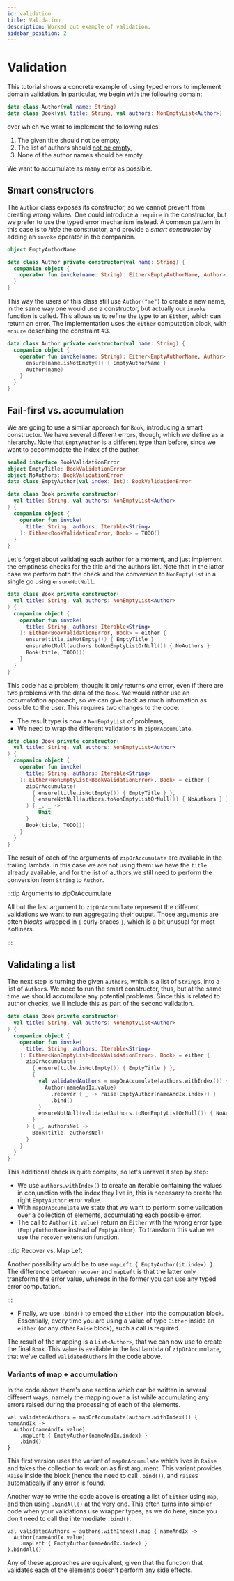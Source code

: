```yaml
---
id: validation
title: Validation
description: Worked out example of validation.
sidebar_position: 2
---
```


# Validation

<!--- TEST_NAME ValidationTest -->

<!--- INCLUDE .*
import arrow.core.left
import arrow.core.right
import arrow.core.Either
import arrow.core.NonEmptyList
import arrow.core.toNonEmptyListOrNull
import arrow.core.recover
import arrow.core.mapOrAccumulate
import arrow.core.raise.*
-->

This tutorial shows a concrete example of using typed errors to implement
domain validation. In particular, we begin with the following domain:

```kotlin
data class Author(val name: String)
data class Book(val title: String, val authors: NonEmptyList<Author>)
```
<!--- KNIT example-validation-01.kt -->

over which we want to implement the following rules:

1. The given title should not be empty,
2. The list of authors should [not be empty](../../collections-functions/non-empty/),
3. None of the author names should be empty.

We want to accumulate as many error as possible.

## Smart constructors

The `Author` class exposes its constructor, so we cannot prevent from creating
wrong values. One could introduce a `require` in the constructor, but we prefer
to use the typed error mechanism instead. A common pattern in this case is to
_hide_ the constructor, and provide a _smart constructor_ by adding an `invoke`
operator in the companion.

```kotlin
object EmptyAuthorName

data class Author private constructor(val name: String) {
  companion object {
    operator fun invoke(name: String): Either<EmptyAuthorName, Author> = TODO()
  }
}
```
<!--- KNIT example-validation-02.kt -->

This way the users of this class still use `Author("me")` to create a new name,
in the same way one would use a constructor, but actually our `invoke` function
is called. This allows us to refine the type to an `Either`, which can return
an error. The implementation uses the `either` computation block, with `ensure`
describing the constraint #3.

<!--- INCLUDE
object EmptyAuthorName
-->

```kotlin
data class Author private constructor(val name: String) {
  companion object {
    operator fun invoke(name: String): Either<EmptyAuthorName, Author> = either {
      ensure(name.isNotEmpty()) { EmptyAuthorName }
      Author(name)
    }
  }
}
```
<!--- KNIT example-validation-03.kt -->

## Fail-first vs. accumulation

We are going to use a similar approach for `Book`, introducing a smart
constructor. We have several different errors, though, which we define as
a hierarchy. Note that `EmptyAuthor` is a different type than before,
since we want to accommodate the index of the author.

<!--- INCLUDE
data class Author(val name: String)
-->

```kotlin
sealed interface BookValidationError
object EmptyTitle: BookValidationError
object NoAuthors: BookValidationError
data class EmptyAuthor(val index: Int): BookValidationError

data class Book private constructor(
  val title: String, val authors: NonEmptyList<Author>
) {
  companion object {
    operator fun invoke(
      title: String, authors: Iterable<String>
    ): Either<BookValidationError, Book> = TODO()
  }
}
```
<!--- KNIT example-validation-04.kt -->

Let's forget about validating each author for a moment, and just implement the
emptiness checks for the title and the authors list. Note that in the latter
case we perform both the check and the conversion to `NonEmptyList` in a single
go using `ensureNotNull`.

<!--- INCLUDE
sealed interface BookValidationError
object EmptyTitle: BookValidationError
object NoAuthors: BookValidationError
data class EmptyAuthor(val index: Int): BookValidationError

data class Author(val name: String)
-->

```kotlin
data class Book private constructor(
  val title: String, val authors: NonEmptyList<Author>
) {
  companion object {
    operator fun invoke(
      title: String, authors: Iterable<String>
    ): Either<BookValidationError, Book> = either {
      ensure(title.isNotEmpty()) { EmptyTitle }
      ensureNotNull(authors.toNonEmptyListOrNull()) { NoAuthors }
      Book(title, TODO())
    }
  }
}
```
<!--- KNIT example-validation-05.kt -->

This code has a problem, though: it only returns _one_ error, even if there are
two problems with the data of the `Book`. We would rather use an _accumulation_
approach, so we can give back as much information as possible to the user.
This requires two changes to the code:
- The result type is now a `NonEmptyList` of problems,
- We need to wrap the different validations in `zipOrAccumulate`.

<!--- INCLUDE
sealed interface BookValidationError
object EmptyTitle: BookValidationError
object NoAuthors: BookValidationError
data class EmptyAuthor(val index: Int): BookValidationError

data class Author(val name: String)
-->

```kotlin
data class Book private constructor(
  val title: String, val authors: NonEmptyList<Author>
) {
  companion object {
    operator fun invoke(
      title: String, authors: Iterable<String>
    ): Either<NonEmptyList<BookValidationError>, Book> = either {
      zipOrAccumulate(
        { ensure(title.isNotEmpty()) { EmptyTitle } },
        { ensureNotNull(authors.toNonEmptyListOrNull()) { NoAuthors } }
      ) { _, _ ->
          Unit
      }
      Book(title, TODO())
    }
  }
}
```
<!--- KNIT example-validation-06.kt -->

The result of each of the arguments of `zipOrAccumulate` are available in the
trailing lambda. In this case we are not using them: we have the `title`
already available, and for the list of authors we still need to perform the
conversion from `String` to `Author`.

:::tip Arguments to zipOrAccumulate

All but the last argument to `zipOrAccumulate` represent the different
validations we want to run aggregating their output. Those arguments are
often _blocks_ wrapped in `{` curly braces `}`, which is a bit unusual for
most Kotliners.

:::

## Validating a list

The next step is turning the given `authors`, which is a list of `String`s, into
a list of `Author`s. We need to run the smart constructor, thus, but at the same
time we should accumulate any potential problems. Since this is related to
author checks, we'll include this as part of the second validation.

<!--- INCLUDE
sealed interface BookValidationError
object EmptyTitle: BookValidationError
object NoAuthors: BookValidationError
data class EmptyAuthor(val index: Int): BookValidationError

object EmptyAuthorName

data class Author private constructor(val name: String) {
  companion object {
    operator fun invoke(name: String): Either<EmptyAuthorName, Author> = either {
      ensure(name.isNotEmpty()) { EmptyAuthorName }
      Author(name)
    }
  }
}
-->

```kotlin
data class Book private constructor(
  val title: String, val authors: NonEmptyList<Author>
) {
  companion object {
    operator fun invoke(
      title: String, authors: Iterable<String>
    ): Either<NonEmptyList<BookValidationError>, Book> = either {
      zipOrAccumulate(
        { ensure(title.isNotEmpty()) { EmptyTitle } },
        { 
          val validatedAuthors = mapOrAccumulate(authors.withIndex()) { nameAndIx ->
            Author(nameAndIx.value)
              .recover { _ -> raise(EmptyAuthor(nameAndIx.index)) }
              .bind()
          }
          ensureNotNull(validatedAuthors.toNonEmptyListOrNull()) { NoAuthors }
        }
      ) { _, authorsNel ->
        Book(title, authorsNel)
      }
    }
  }
}
```
<!--- KNIT example-validation-07.kt -->

This additional check is quite complex, so let's unravel it step by step:
- We use `authors.withIndex()` to create an iterable containing the values
  in conjunction with the index they live in, this is necessary to create
  the right `EmptyAuthor` error value.
- With `mapOrAccumulate` we state that we want to perform some validation over
  a collection of elements, accumulating each possible error.
- The call to `Author(it.value)` return an `Either` with the wrong error type
  (`EmptyAuthorName` instead of `EmptyAuthor`). To transform this value we
  use the `recover` extension function.

:::tip Recover vs. Map Left

Another possibility would be to use `mapLeft { EmptyAuthor(it.index) }`.
The difference between `recover` and `mapLeft` is that the latter only transforms
the error value, whereas in the former you can use any typed error computation.

:::

- Finally, we use `.bind()` to embed the `Either` into the computation block.
  Essentially, every time you are using a value of type `Either` inside an
  `either` (or any other `Raise` block), such a call is required.

The result of the mapping is a `List<Author>`, that we can now use to create the
final `Book`. This value is available in the last lambda of `zipOrAccumulate`,
that we've called `validatedAuthors` in the code above.

### Variants of map + accumulation

In the code above there's one section which can be written in several different
ways, namely the mapping over a list while accumulating any errors raised
during the processing of each of the elements.

```
val validatedAuthors = mapOrAccumulate(authors.withIndex()) { nameAndIx ->
  Author(nameAndIx.value)
    .mapLeft { EmptyAuthor(nameAndIx.index) }
    .bind()
}
```

This first version uses the variant of `mapOrAccumulate` which lives in
`Raise` and takes the collection to work on as first argument. This variant
provides `Raise` inside the block (hence the need to call `.bind()`), and
`raise`s automatically if any error is found.

Another way to write the code above is creating a list of `Either` using
`map`, and then using `.bindAll()` at the very end. This often turns into
simpler code when your validations use wrapper types, as we do here, since
you don't need to call the intermediate `.bind()`.

<!--- INCLUDE
sealed interface BookValidationError
object EmptyTitle: BookValidationError
object NoAuthors: BookValidationError
data class EmptyAuthor(val index: Int): BookValidationError

object EmptyAuthorName

data class Author private constructor(val name: String) {
  companion object {
    operator fun invoke(name: String): Either<EmptyAuthorName, Author> = either {
      ensure(name.isNotEmpty()) { EmptyAuthorName }
      Author(name)
    }
  }
}

data class Book private constructor(val title: String, val authors: NonEmptyList<Author>) {
  companion object {
    operator fun invoke(
      title: String, authors: Iterable<String>
    ): Either<NonEmptyList<BookValidationError>, Book> = either {
      zipOrAccumulate(
        { ensure(title.isNotEmpty()) { EmptyTitle } },
        { 
          val validatedAuthors = authors.withIndex().map { nameAndIx ->
            Author(nameAndIx.value)
              .mapLeft { EmptyAuthor(nameAndIx.index) }
          }.bindAll()
          ensureNotNull(validatedAuthors.toNonEmptyListOrNull()) { NoAuthors }
        }
      ) { _, validatedAuthors ->
        Book(title, validatedAuthors)
      }
    }
  }
}
-->
<!--- KNIT example-validation-08.kt -->

```
val validatedAuthors = authors.withIndex().map { nameAndIx ->
  Author(nameAndIx.value)
    .mapLeft { EmptyAuthor(nameAndIx.index) }
}.bindAll()
```


<!--- INCLUDE
sealed interface BookValidationError
object EmptyTitle: BookValidationError
object NoAuthors: BookValidationError
data class EmptyAuthor(val index: Int): BookValidationError

object EmptyAuthorName

data class Author private constructor(val name: String) {
  companion object {
    operator fun invoke(name: String): Either<EmptyAuthorName, Author> = either {
      ensure(name.isNotEmpty()) { EmptyAuthorName }
      Author(name)
    }
  }
}

data class Book private constructor(val title: String, val authors: NonEmptyList<Author>) {
  companion object {
    operator fun invoke(
      title: String, authors: Iterable<String>
    ): Either<NonEmptyList<BookValidationError>, Book> = either {
      zipOrAccumulate<BookValidationError, Unit, NonEmptyList<Author>, Book>(
        { ensure(title.isNotEmpty()) { EmptyTitle } },
        { 
          val validatedAuthors: Either<NonEmptyList<BookValidationError>, List<Author>> = either { authors.withIndex().mapOrAccumulate { nameAndIx ->
            Author(nameAndIx.value)
              .mapLeft { EmptyAuthor(nameAndIx.index) }
              .bind()
          } }
          ensureNotNull(validatedAuthors.bindNel().toNonEmptyListOrNull()) { NoAuthors }
        }
      ) { _, validatedAuthors ->
        Book(title, validatedAuthors)
      }
    }
  }
}
-->
<!--- KNIT example-validation-09.kt -->

Any of these approaches are equivalent, given that the function that validates
each of the elements doesn't perform any side effects.
